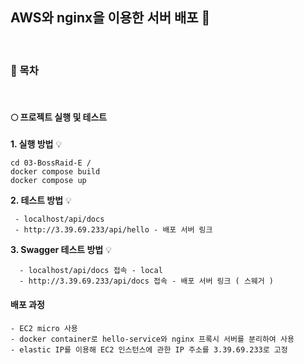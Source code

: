 ## AWS와 nginx을 이용한 서버 배포 🚀

<br />

### :bookmark: 목차

<br />

#### :full_moon: 프로젝트 실행 및 테스트

**1. 실행 방법** 💡

```
cd 03-BossRaid-E /
docker compose build
docker compose up
```

**2. 테스트 방법** 💡

```
 - localhost/api/docs
 - http://3.39.69.233/api/hello - 배포 서버 링크
```

**3. Swagger 테스트 방법** 💡

```
  - localhost/api/docs 접속 - local
  - http://3.39.69.233/api/docs 접속 - 배포 서버 링크 ( 스웨거 )
```

#### 배포 과정

```
- EC2 micro 사용
- docker container로 hello-service와 nginx 프록시 서버를 분리하여 사용
- elastic IP를 이용해 EC2 인스턴스에 관한 IP 주소를 3.39.69.233로 고정
```
